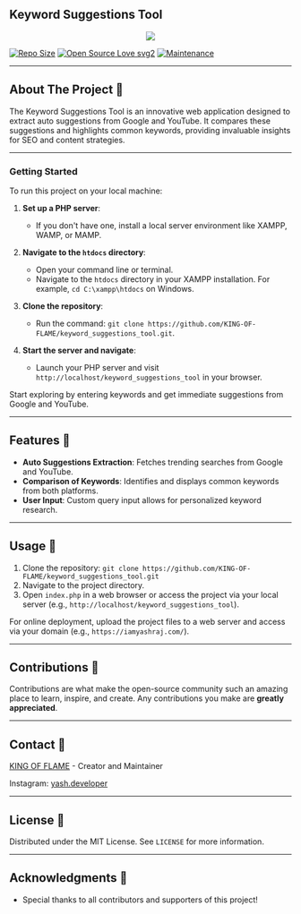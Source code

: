 ## Keyword Suggestions Tool

<p align="center">
  <img src="https://i.ibb.co/RDcvHJL/DALL-E-2023-12-30-10-47-06-Design-a-professional-logo-for-an-Auto-Keyword-Suggestion-Tool-including.png">
</p>

[![Repo Size](https://img.shields.io/github/repo-size/KING-OF-FLAME/keyword_suggestions_tool?style=flat-square&color=orange)](https://github.com/KING-OF-FLAME/keyword_suggestions_tool)
[![Open Source Love svg2](https://badges.frapsoft.com/os/v2/open-source.svg?v=103)](https://github.com/KING-OF-FLAME/keyword_suggestions_tool)
[![Maintenance](https://img.shields.io/badge/Maintained%3F-yes-green.svg)](https://github.com/KING-OF-FLAME/keyword_suggestions_tool/graphs/commit-activity)

-------------------------------------------------

## About The Project 📍

The Keyword Suggestions Tool is an innovative web application designed to extract auto suggestions from Google and YouTube. It compares these suggestions and highlights common keywords, providing invaluable insights for SEO and content strategies.

-------------------------------------------------

### Getting Started

To run this project on your local machine:

1. **Set up a PHP server**:
   - If you don't have one, install a local server environment like XAMPP, WAMP, or MAMP.

2. **Navigate to the `htdocs` directory**:
   - Open your command line or terminal.
   - Navigate to the `htdocs` directory in your XAMPP installation. For example, `cd C:\xampp\htdocs` on Windows.

3. **Clone the repository**:
   - Run the command: `git clone https://github.com/KING-OF-FLAME/keyword_suggestions_tool.git`.

4. **Start the server and navigate**:
   - Launch your PHP server and visit `http://localhost/keyword_suggestions_tool` in your browser.

Start exploring by entering keywords and get immediate suggestions from Google and YouTube.

-------------------------------------------------

## Features 📍

- **Auto Suggestions Extraction**: Fetches trending searches from Google and YouTube.
- **Comparison of Keywords**: Identifies and displays common keywords from both platforms.
- **User Input**: Custom query input allows for personalized keyword research.

-------------------------------------------------

## Usage 📍

1. Clone the repository: `git clone https://github.com/KING-OF-FLAME/keyword_suggestions_tool.git`
2. Navigate to the project directory.
3. Open `index.php` in a web browser or access the project via your local server (e.g., `http://localhost/keyword_suggestions_tool`).

For online deployment, upload the project files to a web server and access via your domain (e.g., `https://iamyashraj.com/`).

-------------------------------------------------

## Contributions 📍

Contributions are what make the open-source community such an amazing place to learn, inspire, and create. Any contributions you make are **greatly appreciated**.

-------------------------------------------------

## Contact 📍

[KING OF FLAME](https://github.com/KING-OF-FLAME) - Creator and Maintainer

Instagram: [yash.developer](https://instagram.com/yash.developer)

-------------------------------------------------

## License 📍

Distributed under the MIT License. See `LICENSE` for more information.

-------------------------------------------------

## Acknowledgments 📍

- Special thanks to all contributors and supporters of this project!
